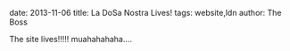 date: 2013-11-06
title: La DoSa Nostra Lives!
tags: website,ldn
author: The Boss

The site lives!!!!! muahahahaha....